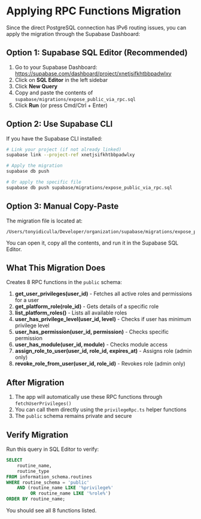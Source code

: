 # Applying RPC Functions Migration

Since the direct PostgreSQL connection has IPv6 routing issues, you can apply the migration through the Supabase Dashboard:

## Option 1: Supabase SQL Editor (Recommended)

1. Go to your Supabase Dashboard: https://supabase.com/dashboard/project/xnetjsifkhtbbpadwlxy
2. Click on **SQL Editor** in the left sidebar
3. Click **New Query**
4. Copy and paste the contents of `supabase/migrations/expose_public_via_rpc.sql`
5. Click **Run** (or press Cmd/Ctrl + Enter)

## Option 2: Use Supabase CLI

If you have the Supabase CLI installed:

```bash
# Link your project (if not already linked)
supabase link --project-ref xnetjsifkhtbbpadwlxy

# Apply the migration
supabase db push

# Or apply the specific file
supabase db push supabase/migrations/expose_public_via_rpc.sql
```

## Option 3: Manual Copy-Paste

The migration file is located at:

```
/Users/tonyidiculla/Developer/organization/supabase/migrations/expose_public_via_rpc.sql
```

You can open it, copy all the contents, and run it in the Supabase SQL Editor.

## What This Migration Does

Creates 8 RPC functions in the `public` schema:

1. **get_user_privileges(user_id)** - Fetches all active roles and permissions for a user
2. **get_platform_role(role_id)** - Gets details of a specific role
3. **list_platform_roles()** - Lists all available roles
4. **user_has_privilege_level(user_id, level)** - Checks if user has minimum privilege level
5. **user_has_permission(user_id, permission)** - Checks specific permission
6. **user_has_module(user_id, module)** - Checks module access
7. **assign_role_to_user(user_id, role_id, expires_at)** - Assigns role (admin only)
8. **revoke_role_from_user(user_id, role_id)** - Revokes role (admin only)

## After Migration

1. The app will automatically use these RPC functions through `fetchUserPrivileges()`
2. You can call them directly using the `privilegeRpc.ts` helper functions
3. The `public` schema remains private and secure

## Verify Migration

Run this query in SQL Editor to verify:

```sql
SELECT
    routine_name,
    routine_type
FROM information_schema.routines
WHERE routine_schema = 'public'
    AND (routine_name LIKE '%privilege%'
         OR routine_name LIKE '%role%')
ORDER BY routine_name;
```

You should see all 8 functions listed.
